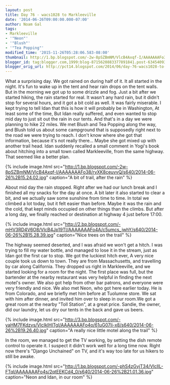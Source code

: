 ```yaml
---
layout: post
title: Day 76 - wacs1028 to Markleeville
date: '2014-06-26T09:00:00.000-07:00'
author: Noam Gal
tags:
- Markleeville
- '"Neon"'
- '"Blush"'
- '"Tea Popping"'
modified_time: '2015-11-26T05:28:06.583-08:00'
thumbnail: http://1.bp.blogspot.com/-2w-8pSZBmNM/VlcB4Axqf-I/AAAAAAAFo38/rvXK8ceuvvQ/s72-c/2014-06-26%2B15.24.02.jpg
blogger_id: tag:blogger.com,1999:blog-8715620883377891841.post-6345409331919052071
blogger_orig_url: http://pct14.blogspot.com/2014/06/day-76-wacs1028-to-markleeville.html
---
```


What a surprising day. We got rained on during half of it.
It all started in the night. It's fun to wake up in
 the tent and hear rain drops on the tent walls. But in the morning we got up to some drizzle and fog.
Just a bit
 after we started hiking, the rain started for real. It wasn't any hard rain, but it didn't stop for several hours,
 and it got a bit cold as well. It was fairly miserable. I kept trying to tell Idan that this is how it will probably
 be in Washington, At least some of the time, But Idan really suffered, and even wanted to stop mid day to just sit
 out the rain in our tents. And that's in a day we were planning to hike 22 miles.
We met Blush and Tea Popping
 along the way, and Blush told us about some campground that is supposedly right next to the road we were trying to
 reach. I don't know where she got that information, because it's not really there... Maybe she got mixed up with
 another trail head.
Idan suddenly recalled a small comment in Yogi's book about hitching into a small town
 called Markleeville, from the same highway. That seemed like a better plan.


{% include image.html src="http://1.bp.blogspot.com/-2w-8pSZBmNM/VlcB4Axqf-I/AAAAAAAFo38/rvXK8ceuvvQ/s640/2014-06-26%2B15.24.02.jpg" caption="A bit of trail, after the rain" %}

 About mid day the rain stopped. Right after we had our lunch break and I finished all my snacks for the day at once.
 A bit later it also started to clear a bit, and we actually saw some sunshine from time to time.
In total we
 climbed a lot today, but it felt easier than before. Maybe it was the rain and the cold, that kept minds occupied on
 other things than the climbs. But after a long day, we finally reached or destination at highway 4 just before
 17:00.


{% include image.html src="http://2.bp.blogspot.com/-mHV3RD4V6O8/VlcB4Jp19TI/AAAAAAAFo4A/c5umcs_jwhY/s640/2014-06-26%2B15.28.39.jpg" caption="Nice trees on the trail" %}

 The highway seemed deserted, and I was afraid we won't get a hitch. I was trying to fill my water bottle, and
 managed to lose it in the stream, just as Idan got the first car to stop. We got the luckiest hitch ever,
A very
 nice couple took us down to town. They are from Massachusetts, and travelling by car along California. They dropped
 us right in Markleeville, and we started looking for a room for the night.
The first place was full, but the
 bartender at the nearby restaurant was very helpful in finding the next motel's owner. We also got help from other
 bar patrons, and everyone were very friendly and nice.
We also met Neon, who got here earlier today. He is from
 Colorado, and we briefly met him before at Tuolumne store. We sat with him after dinner, and invited him over to
 sleep in our room.We got a great room at the nearby "Toll Station", at a great price. Sandie, the owner, did our
 laundry, let us dry our tents in the back and gave us beers.


{% include image.html src="http://3.bp.blogspot.com/-yaHM7FKdzvs/VlcIklHITgI/AAAAAAAFo4o/61uG07Ii-x8/s640/2014-06-26%2B19.26.40.jpg" caption="A really nice little motel along the trail" %}

 In the room, we managed to get the TV working, by setting the dish remote control to operate it. I suspect it didn't
 work well for a long time now. Right now there's "Django Unchained" on TV, and it's way too late for us hikers to
 still be awake.


{% include image.html src="http://1.bp.blogspot.com/-phS4zGvjT34/VlcIlL-FTqI/AAAAAAAFo4s/2qtEEKCd4_0/s640/2014-06-26%2B21.01.36.jpg" caption="Neon and Idan, in our room" %}

